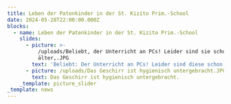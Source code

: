 ```yaml
---
title: Leben der Patenkinder in der St. Kizito Prim.-School
date: 2024-05-28T22:00:00.000Z
blocks:
  - name: Leben der Patenkinder in der St. Kizito Prim.-School
    slides:
      - picture: >-
          /uploads/Beliebt, der Unterricht an PCs! Leider sind sie schon
          älter,.JPG
        text: 'Beliebt: Der Unterricht an PCs! Leider sind diese schon älter.'
      - picture: /uploads/Das Geschirr ist hygienisch untergebracht.JPG
        text: Das Geschirr ist hygienisch untergebracht.
    _template: picture_slider
_template: news
---
```


